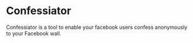 Confessiator
=============

Confessiator is a tool to enable your facebook users confess anonymously to your Facebook wall.

